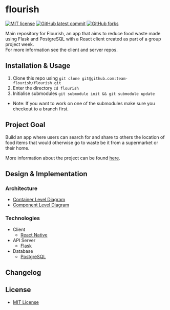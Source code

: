 # flourish

<!-- badges -->
[![MIT license](https://img.shields.io/badge/License-MIT-blue.svg)](https://www.mit.edu/~amini/LICENSE.md)
[![GitHub latest commit](https://img.shields.io/github/last-commit/team-flourish/flourish.svg)](https://github.com/team-flourish/flourish/commit/)
[![GitHub forks](https://img.shields.io/github/forks/team-flourish/flourish.svg)](https://github.com/team-flourish/flourish)

Main repository for Flourish, an app that aims to reduce food waste made using Flask and PostgreSQL with a React client created as part of a group project week.  
For more information see the client and server repos.

## Installation & Usage

1. Clone this repo using `git clone git@github.com:team-flourish/flourish.git`
2. Enter the directory `cd flourish`
3. Initialise submodules `git submodule init && git submodule update`

* Note: If you want to work on one of the submodules make sure you checkout to a branch first.

## Project Goal

Build an app where users can search for and share to others the location of food items that would otherwise go to waste be it from a supermarket or their home.

More information about the project can be found [here](https://gist.github.com/rxdvd/09d0a32de37501f6c3dd551f671b1ea2).

## Design & Implementation

### Architecture

* [Container Level Diagram](assets/sysarch/container_level.png)
* [Component Level Diagram](assets/sysarch/component_level.png)

### Technologies

* Client
  * [React Native](https://reactnative.dev/)
* API Server
  * [Flask](https://flask.palletsprojects.com/en/2.1.x/)
* Database
  * [PostgreSQL](https://www.postgresql.org/)

## Changelog



## License

* [MIT License](https://www.mit.edu/~amini/LICENSE.md)

